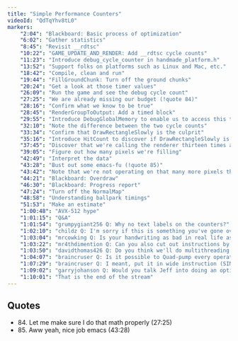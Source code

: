 ```yaml
---
title: "Simple Performance Counters"
videoId: "QdTqYhv8tL0"
markers:
    "2:04": "Blackboard: Basic process of optimization"
    "6:02": "Gather statistics"
    "8:45": "Revisit __rdtsc"
    "10:22": "GAME_UPDATE_AND_RENDER: Add __rdtsc cycle counts"
    "11:23": "Introduce debug_cycle_counter in handmade_platform.h"
    "13:52": "Support folks on platforms such as Linux and Mac, etc."
    "18:42": "Compile, clean and run"
    "19:44": "FillGroundChunk: Turn off the ground chunks"
    "20:24": "Get a look at those timer values"
    "26:09": "Run the game and see the debug cycle count"
    "27:25": "We are already missing our budget (!quote 84)"
    "28:16": "Confirm what we know to be true"
    "28:45": "RenderGroupToOutput: Add a timed block"
    "29:55": "Introduce DebugGlobalMemory to enable us to access this timing stuff even when we shouldn't have access to it"
    "32:10": "Note the difference between the two cycle counts"
    "33:34": "Confirm that DrawRectangleSlowly is the culprit"
    "35:16": "Introduce HitCount to discover if DrawRectangleSlowly is slow because it is slow, or because it's called so often"
    "37:45": "Discover that we're calling the renderer thirteen times and DrawRectangleSlowly 64 times"
    "39:05": "Figure out how many pixels we're filling"
    "42:49": "Interpret the data"
    "43:28": "Bust out some emacs-fu (!quote 85)"
    "43:42": "Note that we're not operating on that many more pixels than the total on the screen"
    "44:21": "Blackboard: Overdraw"
    "46:30": "Blackboard: Progress report"
    "47:24": "Turn off the NormalMap"
    "48:58": "Understanding ballpark timings"
    "51:53": "Make an estimate"
    "1:00:48": "AVX-512 hype"
    "1:01:15": "Q&A"
    "1:01:54": "grumpygiant256 Q: Why no text labels on the counters?"
    "1:02:10": "childz Q: I'm sorry if this is something you've gone over before, but can you explain the difference between new and malloc() in C++ and when each is useful?"
    "1:03:04": "mrcowking Q: Is your handwriting as bad in real life as it is with a tablet?"
    "1:03:22": "mr4thdimention Q: Can you also cut out instructions by doing more work to save previous computations. Like d - XAxis, followed by d - XAxis - YAxis. Should that just be 2 instructions?"
    "1:03:50": "davidthomas426 Q: Do you think we'll do multithreading in the software renderer?"
    "1:04:07": "braincruser Q: Is it possible to Quad-pump every operation?"
    "1:07:29": "braincruser Q: I meant, put it in wide instruction (SIMD)"
    "1:09:02": "garryjohanson Q: Would you talk Jeff into doing an optimization stream where you are the TA?"
    "1:10:01": "That is the end of the stream"
---
```


## Quotes

* 84\. Let me make sure I do that math properly (27:25)
* 85\. Aww yeah, nice job emacs (43:28)
